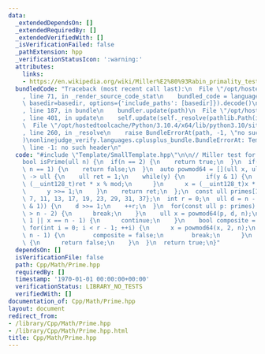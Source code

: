 ```yaml
---
data:
  _extendedDependsOn: []
  _extendedRequiredBy: []
  _extendedVerifiedWith: []
  _isVerificationFailed: false
  _pathExtension: hpp
  _verificationStatusIcon: ':warning:'
  attributes:
    links:
    - https://en.wikipedia.org/wiki/Miller%E2%80%93Rabin_primality_test
  bundledCode: "Traceback (most recent call last):\n  File \"/opt/hostedtoolcache/Python/3.10.4/x64/lib/python3.10/site-packages/onlinejudge_verify/documentation/build.py\"\
    , line 71, in _render_source_code_stat\n    bundled_code = language.bundle(stat.path,\
    \ basedir=basedir, options={'include_paths': [basedir]}).decode()\n  File \"/opt/hostedtoolcache/Python/3.10.4/x64/lib/python3.10/site-packages/onlinejudge_verify/languages/cplusplus.py\"\
    , line 187, in bundle\n    bundler.update(path)\n  File \"/opt/hostedtoolcache/Python/3.10.4/x64/lib/python3.10/site-packages/onlinejudge_verify/languages/cplusplus_bundle.py\"\
    , line 401, in update\n    self.update(self._resolve(pathlib.Path(included), included_from=path))\n\
    \  File \"/opt/hostedtoolcache/Python/3.10.4/x64/lib/python3.10/site-packages/onlinejudge_verify/languages/cplusplus_bundle.py\"\
    , line 260, in _resolve\n    raise BundleErrorAt(path, -1, \"no such header\"\
    )\nonlinejudge_verify.languages.cplusplus_bundle.BundleErrorAt: Template/SmallTemplate.hpp:\
    \ line -1: no such header\n"
  code: "#include \"Template/SmallTemplate.hpp\"\n\n// Miller test for 64bit\n// https://en.wikipedia.org/wiki/Miller%E2%80%93Rabin_primality_test\n\
    bool isPrime(ull n) {\n  if(n == 2) {\n    return true;\n  }\n  if(!(n & 1) ||\
    \ n == 1) {\n    return false;\n  }\n  auto powmod64 = [](ull x, ull y, ull mod)\
    \ -> ull {\n    ull ret = 1;\n    while(y) {\n      if(y & 1) {\n        ret =\
    \ (__uint128_t)ret * x % mod;\n      }\n      x = (__uint128_t)x * x % mod;\n\
    \      y >>= 1;\n    }\n    return ret;\n  };\n  const ull primes[12] {2, 3, 5,\
    \ 7, 11, 13, 17, 19, 23, 29, 31, 37};\n  int r = 0;\n  ull d = n - 1;\n  while(!(d\
    \ & 1)) {\n    d >>= 1;\n    ++r;\n  }\n  for(const ull p: primes) {\n    if(p\
    \ > n - 2) {\n      break;\n    }\n    ull x = powmod64(p, d, n);\n    if(x ==\
    \ 1 || x == n - 1) {\n      continue;\n    }\n    bool composite = true;\n   \
    \ for(int i = 0; i < r - 1; ++i) {\n      x = powmod64(x, 2, n);\n      if(x ==\
    \ n - 1) {\n        composite = false;\n        break;\n      }\n    }\n    if(composite)\
    \ {\n      return false;\n    }\n  }\n  return true;\n}"
  dependsOn: []
  isVerificationFile: false
  path: Cpp/Math/Prime.hpp
  requiredBy: []
  timestamp: '1970-01-01 00:00:00+00:00'
  verificationStatus: LIBRARY_NO_TESTS
  verifiedWith: []
documentation_of: Cpp/Math/Prime.hpp
layout: document
redirect_from:
- /library/Cpp/Math/Prime.hpp
- /library/Cpp/Math/Prime.hpp.html
title: Cpp/Math/Prime.hpp
---
```


